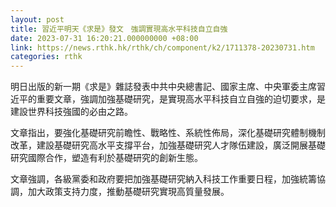 ```yaml
---
layout: post
title: 習近平明天《求是》發文　強調實現高水平科技自立自強
date: 2023-07-31 16:20:21.000000000 +08:00
link: https://news.rthk.hk/rthk/ch/component/k2/1711378-20230731.htm
categories: rthk
---
```


明日出版的新一期《求是》雜誌發表中共中央總書記、國家主席、中央軍委主席習近平的重要文章，強調加強基礎研究，是實現高水平科技自立自強的迫切要求，是建設世界科技強國的必由之路。

文章指出，要強化基礎研究前瞻性、戰略性、系統性佈局，深化基礎研究體制機制改革，建設基礎研究高水平支撐平台，加強基礎研究人才隊伍建設，廣泛開展基礎研究國際合作，塑造有利於基礎研究的創新生態。

文章強調，各級黨委和政府要把加強基礎研究納入科技工作重要日程，加強統籌協調，加大政策支持力度，推動基礎研究實現高質量發展。
